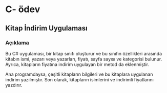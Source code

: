 # C- ödev
## Kitap İndirim Uygulaması

### Açıklama

Bu C# uygulaması, bir kitap sınıfı oluşturur ve bu sınıfın özellikleri arasında kitabın ismi, yazarı veya yazarları, fiyatı, sayfa sayısı ve kategorisi bulunur. Ayrıca, kitapların fiyatına indirim uygulayan bir metod da eklenmiştir.

Ana programdaysa, çeşitli kitapların bilgileri ve bu kitaplara uygulanan indirim yazılmıştır. Son olarak, kitapların isimlerini ve indirimli fiyatlarını yazdırır.

